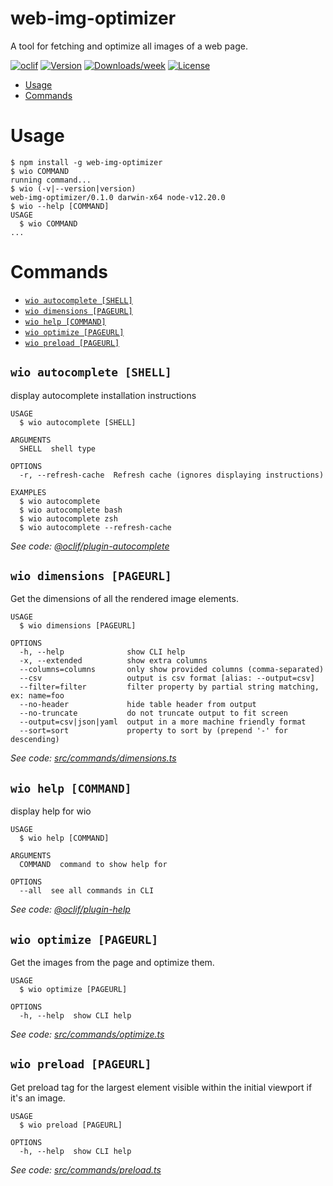 web-img-optimizer
================

A tool for fetching and optimize all images of a web page.

[![oclif](https://img.shields.io/badge/cli-oclif-brightgreen.svg)](https://oclif.io)
[![Version](https://img.shields.io/npm/v/web-img-optimizer.svg)](https://npmjs.org/package/web-img-optimizer)
[![Downloads/week](https://img.shields.io/npm/dw/web-img-optimizer.svg)](https://npmjs.org/package/web-img-optimizer)
[![License](https://img.shields.io/npm/l/web-img-optimizer.svg)](https://github.com/IGassmann/web-img-optimizer/blob/master/package.json)

<!-- toc -->
* [Usage](#usage)
* [Commands](#commands)
<!-- tocstop -->
# Usage
<!-- usage -->
```sh-session
$ npm install -g web-img-optimizer
$ wio COMMAND
running command...
$ wio (-v|--version|version)
web-img-optimizer/0.1.0 darwin-x64 node-v12.20.0
$ wio --help [COMMAND]
USAGE
  $ wio COMMAND
...
```
<!-- usagestop -->
# Commands
<!-- commands -->
* [`wio autocomplete [SHELL]`](#wio-autocomplete-shell)
* [`wio dimensions [PAGEURL]`](#wio-dimensions-pageurl)
* [`wio help [COMMAND]`](#wio-help-command)
* [`wio optimize [PAGEURL]`](#wio-optimize-pageurl)
* [`wio preload [PAGEURL]`](#wio-preload-pageurl)

## `wio autocomplete [SHELL]`

display autocomplete installation instructions

```
USAGE
  $ wio autocomplete [SHELL]

ARGUMENTS
  SHELL  shell type

OPTIONS
  -r, --refresh-cache  Refresh cache (ignores displaying instructions)

EXAMPLES
  $ wio autocomplete
  $ wio autocomplete bash
  $ wio autocomplete zsh
  $ wio autocomplete --refresh-cache
```

_See code: [@oclif/plugin-autocomplete](https://github.com/oclif/plugin-autocomplete/blob/v0.3.0/src/commands/autocomplete/index.ts)_

## `wio dimensions [PAGEURL]`

Get the dimensions of all the rendered image elements.

```
USAGE
  $ wio dimensions [PAGEURL]

OPTIONS
  -h, --help              show CLI help
  -x, --extended          show extra columns
  --columns=columns       only show provided columns (comma-separated)
  --csv                   output is csv format [alias: --output=csv]
  --filter=filter         filter property by partial string matching, ex: name=foo
  --no-header             hide table header from output
  --no-truncate           do not truncate output to fit screen
  --output=csv|json|yaml  output in a more machine friendly format
  --sort=sort             property to sort by (prepend '-' for descending)
```

_See code: [src/commands/dimensions.ts](https://github.com/IGassmann/web-img-optimizer/blob/v0.1.0/src/commands/dimensions.ts)_

## `wio help [COMMAND]`

display help for wio

```
USAGE
  $ wio help [COMMAND]

ARGUMENTS
  COMMAND  command to show help for

OPTIONS
  --all  see all commands in CLI
```

_See code: [@oclif/plugin-help](https://github.com/oclif/plugin-help/blob/v3.2.2/src/commands/help.ts)_

## `wio optimize [PAGEURL]`

Get the images from the page and optimize them.

```
USAGE
  $ wio optimize [PAGEURL]

OPTIONS
  -h, --help  show CLI help
```

_See code: [src/commands/optimize.ts](https://github.com/IGassmann/web-img-optimizer/blob/v0.1.0/src/commands/optimize.ts)_

## `wio preload [PAGEURL]`

Get preload tag for the largest element visible within the initial viewport if it's an image.

```
USAGE
  $ wio preload [PAGEURL]

OPTIONS
  -h, --help  show CLI help
```

_See code: [src/commands/preload.ts](https://github.com/IGassmann/web-img-optimizer/blob/v0.1.0/src/commands/preload.ts)_
<!-- commandsstop -->
